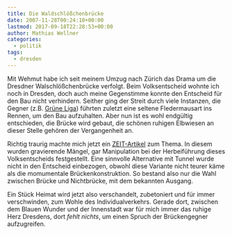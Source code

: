 ```yaml
---
title: Die Waldschlößchenbrücke
date: 2007-11-28T00:24:10+00:00
lastmod: 2017-09-18T22:28:53+00:00
author: Mathias Wellner
categories:
  - politik
tags:
  - dresden
---
```

Mit Wehmut habe ich seit meinem Umzug nach Zürich das Drama um die Dresdner Walschlößchenbrücke verfolgt. Beim Volksentscheid wohnte ich noch in Dresden, doch auch meine Gegenstimme konnte den Entscheid für den Bau nicht verhindern. Seither ging der Streit durch viele Instanzen, die Gegner (z.B. [Grüne Liga](http://www.welterbe-erhalten.de/)) führten zuletzt eine seltene Fledermausart ins Rennen, um den Bau aufzuhalten. Aber nun ist es wohl endgültig entschieden, die Brücke wird gebaut, die schönen ruhigen Elbwiesen an dieser Stelle gehören der Vergangenheit an.

Richtig traurig machte mich jetzt ein [ZEIT-Artikel](http://www.zeit.de/2007/48/Dresden-Waldschloesschenbruecke) zum Thema. In diesem wurden gravierende Mängel, gar Manipulation bei der Herbeiführung dieses Volksentscheids festgestellt. Eine sinnvolle Alternative mit Tunnel wurde nicht in den Entscheid einbezogen, obwohl diese Variante nicht teurer käme als die momumentale Brückenkonstruktion. So bestand also nur die Wahl zwischen Brücke und Nichtbrücke, mit dem bekannten Ausgang.

Ein Stück Heimat wird jetzt also verschandelt, zubetoniert und für immer verschwinden, zum Wohle des Individualverkehrs. Gerade dort, zwischen dem Blauen Wunder und der Innenstadt war für mich immer das ruhige Herz Dresdens, dort _fehlt nichts_, um einen Spruch der Brückengegner aufzugreifen.